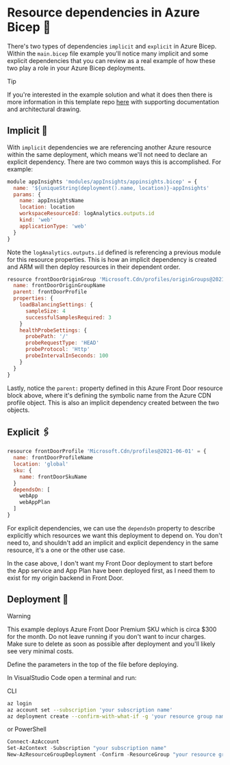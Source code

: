 # Resource dependencies in Azure Bicep 🦾

There's two types of dependencies `implicit` and `explicit` in Azure Bicep. Within the `main.bicep` file example you'll notice many implicit and some explicit dependencies that you can review as a real example of how these two play a role in your Azure Bicep deployments.

> [!TIP]
> If you're interested in the example solution and what it does then there is more information in this template repo [here](https://github.com/riosengineer/bicep-quickstart-frontdoor-private-endpoint-appservice) with supporting documentation and architectural drawing.

## Implicit 🔗

With `implicit` dependencies we are referencing another Azure resource within the same deployment, which means we'll not need to declare an explicit dependency. There are two common ways this is accomplished. For example:

```javascript
module appInsights 'modules/appInsights/appinsights.bicep' = {
  name: '${uniqueString(deployment().name, location)}-appInsights'
  params: {
    name: appInsightsName
    location: location
    workspaceResourceId: logAnalytics.outputs.id
    kind: 'web'
    applicationType: 'web'
  }
}
```

Note the `logAnalytics.outputs.id` defined is referencing a previous module for this resource properties. This is how an implicit dependency is created and ARM will then deploy resources in their dependent order.

```javascript
resource frontDoorOriginGroup 'Microsoft.Cdn/profiles/originGroups@2021-06-01' = {
  name: frontDoorOriginGroupName
  parent: frontDoorProfile
  properties: {
    loadBalancingSettings: {
      sampleSize: 4
      successfulSamplesRequired: 3
    }
    healthProbeSettings: {
      probePath: '/'
      probeRequestType: 'HEAD'
      probeProtocol: 'Http'
      probeIntervalInSeconds: 100
    }
  }
}
```

Lastly, notice the `parent:` property defined in this Azure Front Door resource block above, where it's defining the symbolic name from the Azure CDN profile object. This is also an implicit dependency created between the two objects.

## Explicit 🖇️

```javascript
resource frontDoorProfile 'Microsoft.Cdn/profiles@2021-06-01' = {
  name: frontDoorProfileName
  location: 'global'
  sku: {
    name: frontDoorSkuName
  }
  dependsOn: [
    webApp
    webAppPlan
  ]
}
```

For explicit dependencies, we can use the `dependsOn` property to describe explicitly which resources we want this deployment to depend on. You don't need to, and shouldn't add an implicit and explicit dependency in the same resource, it's a one or the other use case.

In the case above, I don't want my Front Door deployment to start before the App service and App Plan have been deployed first, as I need them to exist for my origin backend in Front Door.

## Deployment 🚀

> [!WARNING]  
> This example deploys Azure Front Door Premium SKU which is circa $300 for the month. Do not leave running if you don't want to incur charges. Make sure to delete as soon as possible after deployment and you'll likely see very minimal costs.

Define the parameters in the top of the file before deploying.

In VisualStudio Code open a terminal and run:

CLI

```bash
az login
az account set --subscription 'your subscription name'
az deployment create --confirm-with-what-if -g 'your resource group name' -f .\main.bicep 
```

or PowerShell

```powershell
Connect-AzAccount
Set-AzContext -Subscription "your subscription name"
New-AzResourceGroupDeployment -Confirm -ResourceGroup "your resource group name" -TemplateFile "main.bicep"
```
